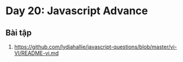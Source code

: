 # Day 20: Javascript Advance

## Bài tập

1. https://github.com/lydiahallie/javascript-questions/blob/master/vi-VI/README-vi.md
